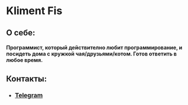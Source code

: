 # Kliment Fis

## О себе:
#### Программист, который действително любит программирование, и посидеть дома с кружкой чая/друзьями/котом. Готов ответить в любое время.

## Контакты:
-  ### [Telegram](t.me/KlimentFis)
